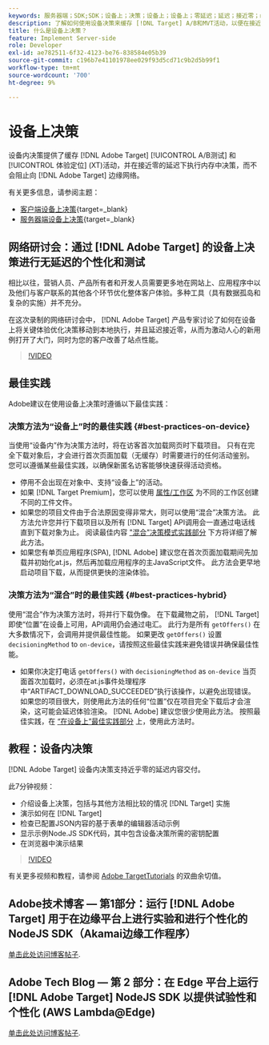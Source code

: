 ```yaml
---
keywords: 服务器端；SDK;SDK；设备上；决策；设备上；设备上；零延迟；延迟；接近零；node.js
description: 了解如何使用设备决策来缓存 [!DNL Target] A/B和MVT活动，以便在接近零的延迟下执行内存决策。
title: 什么是设备上决策？
feature: Implement Server-side
role: Developer
exl-id: ae782511-6f32-4123-be76-838584e05b39
source-git-commit: c196b7e41101978ee029f93d5cd71c9b2d5b99f1
workflow-type: tm+mt
source-wordcount: '700'
ht-degree: 9%

---
```


# 设备上决策

设备内决策提供了缓存 [!DNL Adobe Target] [!UICONTROL A/B测试] 和 [!UICONTROL 体验定位] (XT)活动，并在接近零的延迟下执行内存中决策，而不会阻止向 [!DNL Adobe Target] 边缘网络。

有关更多信息，请参阅主题：

* [客户端设备上决策](https://developer.adobe.com/target/implement/client-side/){target=_blank}
* [服务器端设备上决策](https://developer.adobe.com/target/implement/server-side/sdk-guides/on-device-decisioning/){target=_blank}

## 网络研讨会：通过 [!DNL Adobe Target] 的设备上决策进行无延迟的个性化和测试

相比以往，营销人员、产品所有者和开发人员需要更多地在网站上、应用程序中以及他们与客户联系的其他各个环节优化整体客户体验。多种工具（具有数据孤岛和复杂的实施）并不充分。

在这次录制的网络研讨会中， [!DNL Adobe Target] 产品专家讨论了如何在设备上将关键体验优化决策移动到本地执行，并且延迟接近零，从而为激动人心的新用例打开了大门，同时为您的客户改善了站点性能。

>[!VIDEO](https://video.tv.adobe.com/v/328148)

## 最佳实践

Adobe建议在使用设备上决策时遵循以下最佳实践：

### 决策方法为“设备上”时的最佳实践 {#best-practices-on-device}

当使用“设备内”作为决策方法时，将在访客首次加载网页时下载项目。 只有在完全下载对象后，才会进行首次页面加载（无缓存）时需要进行的任何活动鉴别。 您可以遵循某些最佳实践，以确保新匿名访客能够快速获得活动资格。

* 停用不会出现在对象中、支持“设备上”的活动。
* 如果 [!DNL Target Premium]，您可以使用 [属性/工作区](/help/main/administrating-target/c-user-management/property-channel/property-channel.md) 为不同的工作区创建不同的工件文件。
* 如果您的项目文件由于合法原因变得非常大，则可以使用“混合”决策方法。 此方法允许您并行下载项目以及所有 [!DNL Target] API调用会一直通过电话线直到下载对象为止。 阅读最佳内容 [&quot;混合&quot;决策模式实践部分](#best-practices-hybrid) 下方将详细了解此方法。
* 如果您有单页应用程序(SPA), [!DNL Adobe] 建议您在首次页面加载期间先加载并初始化at.js，然后再加载应用程序的主JavaScript文件。 此方法会更早地启动项目下载，从而提供更快的渲染体验。

### 决策方法为“混合”时的最佳实践 {#best-practices-hybrid}

使用“混合”作为决策方法时，将并行下载伪像。 在下载藏物之前， [!DNL Target] 即使“位置”在设备上可用，API调用仍会通过电汇。 此行为是所有 `getOffers()` 在大多数情况下，会调用并提供最佳性能。 如果更改 `getOffers()` 设置 `decisioningMethod` to `on-device`，请按照这些最佳实践来避免错误并确保最佳性能。

* 如果你决定打电话 `getOffers()` with `decisioningMethod` as `on-device` 当页面首次加载时，必须在at.js事件处理程序中“ARTIFACT_DOWNLOAD_SUCCEEDED”执行该操作，以避免出现错误。 如果您的项目很大，则使用此方法的任何“位置”仅在项目完全下载后才会渲染，这可能会延迟体验渲染。 [!DNL Adobe] 建议您很少使用此方法。 按照最佳实践，在 [“在设备上”最佳实践部分](#best-practices-on-device) 上，使用此方法时。

## 教程：设备内决策

[!DNL Adobe Target] 设备内决策支持近乎零的延迟内容交付。

此7分钟视频：

* 介绍设备上决策，包括与其他方法相比较的情况 [!DNL Target] 实施
* 演示如何在 [!DNL Target]
* 检查已配置JSON内容的基于表单的编辑器活动示例
* 显示示例Node.JS SDK代码，其中包含设备决策所需的密钥配置
* 在浏览器中演示结果

>[!VIDEO](https://video.tv.adobe.com/v/329032)

有关更多视频和教程，请参阅 [Adobe TargetTutorials](https://experienceleague.adobe.com/docs/target-learn/tutorials/overview.html?lang=zh-Hans) 的双曲余切值。

## Adobe技术博客 — 第1部分：运行 [!DNL Adobe Target] 用于在边缘平台上进行实验和进行个性化的NodeJS SDK（Akamai边缘工作程序）

[单击此处访问博客帖子](https://medium.com/adobetech/part-1-run-adobe-target-nodejs-sdk-for-experimentation-and-personalization-on-edge-platforms-4d8660964ed9).

## Adobe Tech Blog — 第 2 部分：在 Edge 平台上运行 [!DNL Adobe Target] NodeJS SDK 以提供试验性和个性化 (AWS Lambda@Edge)

[单击此处访问博客帖子](https://medium.com/adobetech/part-2-run-adobe-target-nodejs-sdk-for-experimentation-and-personalization-on-edge-platforms-aws-4d6bdac24563).